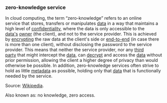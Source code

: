 ### zero-knowledge service

<p class="c8"><span>In </span><span>cloud computing</span><span>, the term “zero-knowledge” refers to an </span><span>online service</span><span>&nbsp;that </span><span>stores</span><span>, </span><span>transfers</span><span>&nbsp;or </span><span>manipulates</span><span>&nbsp;</span><span class="c2"><a class="c3" href="#h.o783ayrrkc6g">data</a></span><span>&nbsp;in a way that maintains a high level of </span><span class="c2"><a class="c3" href="#h.445sv27j3c2m">confidentiality</a></span><span>, where the data is only accessible to the </span><span class="c2"><a class="c3" href="#h.o783ayrrkc6g">data's</a></span><span>&nbsp;</span><span class="c2"><a class="c3" href="#h.y450rpi0zmuu">owner</a></span><span>&nbsp;(the </span><span>client</span><span>), and not to the </span><span>service provider</span><span>. This is achieved by </span><span class="c2"><a class="c3" href="#h.iyq318f2vg61">encrypting</a></span><span>&nbsp;the </span><span>raw data</span><span>&nbsp;at the </span><span>client's side</span><span>&nbsp;or </span><span class="c2"><a class="c3" href="#h.q2kyp3tnhmic">end-to-end</a></span><span>&nbsp;(in case there is more than one client), without disclosing the </span><span>password</span><span>&nbsp;to the service provider. This means that neither the service provider, nor any </span><span class="c2"><a class="c3" href="#h.zu2vj8151tr">third party</a></span><span>&nbsp;that might </span><span>intercept the </span><span class="c2"><a class="c3" href="#h.o783ayrrkc6g">data</a></span><span>, can </span><span class="c2"><a class="c3" href="#h.fuc05ut9lwmq">decrypt</a></span><span>&nbsp;and access the </span><span class="c2"><a class="c3" href="#h.o783ayrrkc6g">data</a></span><span>&nbsp;without prior permission, allowing the client a higher degree of </span><span>privacy</span><span>&nbsp;than would otherwise be possible. In addition, zero-knowledge services often strive to hold as little </span><span class="c2"><a class="c3" href="#h.t63bf0ssndfd">metadata</a></span><span>&nbsp;as possible, holding only that </span><span class="c2"><a class="c3" href="#h.o783ayrrkc6g">data</a></span><span>&nbsp;that is functionally needed by the service.</span></p><p class="c8"><span>Source: </span><span class="c2"><a class="c3" href="https://www.google.com/url?q=https://en.wikipedia.org/wiki/Zero-knowledge_service&amp;sa=D&amp;source=editors&amp;ust=1706779842933779&amp;usg=AOvVaw1P_tIW_O1ueEpkf4PWrmi0">Wikipedia</a></span><span class="c0">.</span></p><p class="c8"><span>Also known as: no knowledge, zero access.</span></p>